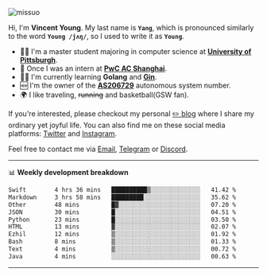 <p align="left"> <img src="https://komarev.com/ghpvc/?username=missuo&label=Profile%20views&color=0e75b6&style=flat" alt="missuo" /> </p>


Hi, I'm **Vincent Young**. My last name is **`Yang`**, which is pronounced similarly to the word **`Young /jʌŋ/`**, so I used to write it as **`Young`**. 

-  👨‍🎓 I'm a master student majoring in computer science at [**University of Pittsburgh**](https://www.pitt.edu).
-  💼 Once I was an intern at **[PwC AC Shanghai](https://www.linkedin.com/company/pwc-ac-shanghai/)**.
-  👨‍💻 I'm currently learning **Golang** and [**Gin**](https://github.com/gin-gonic/gin).
-  🆕 I'm the owner of the **[AS206729](https://bgp.tools/AS206729)** autonomous system number.
-  🌍 I like traveling, ~~running~~ and basketball(GSW fan).

If you're interested, please checkout my personal [✏️ blog](https://missuo.me/) where I share my ordinary yet joyful life. You can also find me on these social media platforms: [Twitter](https://twitter.com/m1ssuo) and [Instagram](https://www.instagram.com/m1ssuo).

Feel free to contact me via <a href="mailto:i@yyt.moe">Email</a>, [Telegram](https://t.me/missuo) or [Discord](https://discordapp.com/users/missuo#7448).

-------

📊 **Weekly development breakdown**
<!--START_SECTION:waka-->

```txt
Swift        4 hrs 36 mins   ██████████▒░░░░░░░░░░░░░░   41.42 %
Markdown     3 hrs 58 mins   █████████░░░░░░░░░░░░░░░░   35.62 %
Other        48 mins         █▓░░░░░░░░░░░░░░░░░░░░░░░   07.20 %
JSON         30 mins         █░░░░░░░░░░░░░░░░░░░░░░░░   04.51 %
Python       23 mins         █░░░░░░░░░░░░░░░░░░░░░░░░   03.50 %
HTML         13 mins         ▓░░░░░░░░░░░░░░░░░░░░░░░░   02.07 %
Ezhil        12 mins         ▒░░░░░░░░░░░░░░░░░░░░░░░░   01.92 %
Bash         8 mins          ▒░░░░░░░░░░░░░░░░░░░░░░░░   01.33 %
Text         4 mins          ▒░░░░░░░░░░░░░░░░░░░░░░░░   00.72 %
Java         4 mins          ░░░░░░░░░░░░░░░░░░░░░░░░░   00.63 %
```

<!--END_SECTION:waka-->

-------
